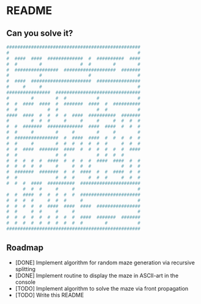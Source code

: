 # README

## Can you solve it?

```sh
#################################################
#                                               #
#  ####  ####  #############  #  ##########  ####
#  #        #              #  #        #        #
#  ################  ###################  #######
#           #                 #                 #
#  ####  ######################  ################
#     #     #                                   #
################  ###############################
#        #        #  #           #              #
#  #  ####  ####  #  #######  ####  #  ##########
#  #           #  #              #  #           #
####  ####  #  #  #  #  ####  ##########  #######
#        #  #  #     #     #     #     #  #  #  #
#  #  #######  #############  ####  ####  #  #  #
#  #     #        #     #        #     #        #
#  ################  #  ####  ####  #  #  #  #  #
#  #     #        #  #  #  #  #  #  #     #  #  #
#  #  ####  #######  ####  #  #  #  #  #  #  ####
#  #              #  #           #  #  #  #      
#  #  #  #  #  ####  #  #  #  #  ####  ####  #  #
#  #  #  #  #     #     #  #  #           #  #  #
#  #######  #######  #  #  ####  #  #  ####  #  #
#  #              #  #  #     #  #  #     #  #  #
#  #  #  ####  ##########  ######################
      #  #  #     #     #                       #
#  #  ####  #  #  #  #  #  ######################
#  #  #  #     #  #  #     #                    #
#  #  #  #  #  ####  ####  ####  ################
#  #     #  #     #     #                       #
#  #  #  #  #  #  #  #  #  ####  #######  #######
#  #  #  #  #  #  #  #  #  #        #           #
#################################################
```

## Roadmap

- [DONE] Implement algorithm for random maze generation via recursive splitting
- [DONE] Implement routine to display the maze in ASCII-art in the console
- [TODO] Implement algorithm to solve the maze via front propagation
- [TODO] Write this README
